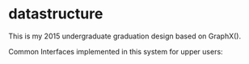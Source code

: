 # datastructure


This is my 2015
undergraduate graduation design based on GraphX().



Common Interfaces implemented in this system for upper users:

